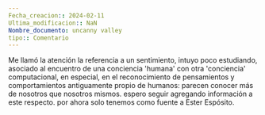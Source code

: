 ```yaml
---
Fecha_creacion:: 2024-02-11
Ultima_modificacion:: NaN
Nombre_documento: uncanny valley
tipo:: Comentario
---
```


 Me llamó la atención la referencia a un sentimiento, intuyo poco estudiando, asociado al encuentro de una conciencia 'humana' con otra 'conciencia' computacional, en especial, en el reconocimiento de pensamientos y comportamientos antiguamente propio de humanos: parecen conocer más de nosotros que nosotros mismos. espero seguir agregando información a este respecto. por ahora solo tenemos como fuente a Ester Espósito. 